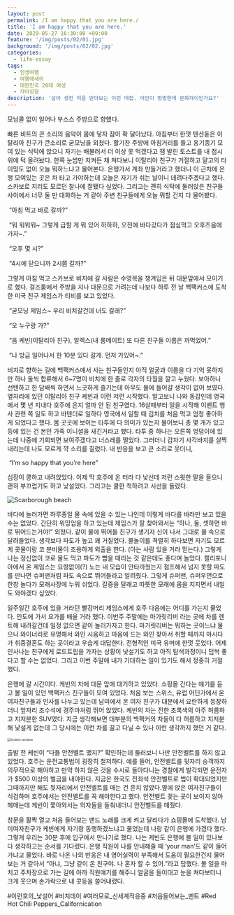 ```yaml
---
layout: post
permalink: /I am happy that you are here./
title: 'I am happy that you are here.'
date: 2020-05-27 16:30:00 +09:00
feature: '/img/posts/02/01.jpg'
background: '/img/posts/02/02.jpg'
categories:
  - life-essay
tags:
  - 인생여행
  - 여행에세이
  - 대한민국 20대 여성
  - 자아성찰
description: '살아 생전 처음 받아보는 이런 대접. 어안이 벙벙한데 문화차이인가요?'
---
```


   모닝콜 없이 일어나 부스스 주방으로 향했다. 

 빠른 비트의 큰 소리의 음악이 몸에 닿자 잠이 확 달아났다. 아침부터 한껏 텐션돋은 이탈리아 친구가 큰소리로 굳모닝을 외쳤다. 활기찬 주방에 아침거리를 들고 옹기종기 모여 있는 식탁에 앉으니 자기는 배불러서 더 이상 못 먹겠다고 잼 발린 토스트를 내 접시 위에 턱 올려놨다. 한쪽 눈썹만 치켜든 채 쳐다보니 이탈리아 친구가 거절하고 말고의 타이밍도 없이 오늘 뭐하느냐고 물어본다. 은행가서 계좌 만들거라고 했더니 이 근처에 은행 모여있는 곳은 차 타고 가야하는데 오늘은 자기가 쉬는 날이니 데려다주겠다고 했다. 스카보로 지리도 모르던 찰나에 잘됐다 싶었다. 그리고는 괜히 식탁에 둘러앉은 친구들 사이에서 너무 둘 만 대화하는 거 같아 주변 친구들에게 오늘 뭐할 건지 다 물어봤다.

​      “아침 먹고 바로 갈까?” 

​      “워 워워워~ 그렇게 급할 게 뭐 있어 하하하, 오전에 바다갔다가 점심먹고 오후즈음에 가자~.”

​      “오후 몇 시?”

​      “4시에 닫으니까 2시쯤 갈까?”

 그렇게 아침 먹고 스카보로 비치에 갈 사람은 수영복을 챙겨입은 뒤 대문앞에서 모이기로 했다. 걸즈룸에서 주방을 지나 대문으로 가려는데 나보다 하루 전 날 백팩커스에 도착한 미국 친구 제임스가 티비를 보고 있었다. 

​      “굳모닝 제임스~ 우리 비치갈건데 너도 갈래?”

​      “오 누구랑 가?”

​      “음 케빈(이탈리아 친구), 알렉스(내 룸메이트) 또 다른 친구들 이름은 까먹었어.”

​      “나 방금 일어나서 한 10분 있다 갈게. 먼저 가있어~.”

 비치로 향하는 길에 백팩커스에서 사는 친구들인지 아직 얼굴과 이름을 다 기억 못하지만 하나 둘씩 합류해서 6~7명이 비치에 한 줄로 각자의 타월을 깔고 누웠다. 보아하니 선탠하고 한 담배씩 하면서 느긋하게 즐기는데 아무도 물에 들어갈 생각이 없어 보였다. 옆자리에 있던 이탈리아 친구 케빈과 이런 저런 시작했다. 알고보니 나와 동갑인데 영국에서 몇 년 지내다 호주에 온지 얼마 안 된 친구였다. 16살때부터 일을 시작해 이벤트 행사 관련 쪽 일도 하고 바텐더로 일하다 영국에서 일할 때 김치를 처음 먹고 엄청 좋아하게 되었다고 했다. 몸 곳곳에 보이는 타투에 다 의미가 있는지 물어보니 총 몇 개가 있고 등에 있는 건 본인 가족 이니셜을 새긴거라고 했다. 타투 중 하나는 오른쪽 엉덩이에 있는데 나중에 기회되면 보여주겠다고 너스레를 떨었다. 그러더니 갑자기 사각바지를 살짝 내리는데 나도 모르게 꺅 소리를 질렀다. 내 반응을 보고 큰 소리로 웃더니, 

​          “I’m so happy that you’re here” 

 심장이 쿵하고 내려앉았다. 이제 막 호주에 온 터라 다 낯선데 저런 스윗한 말을 들으니 괜히 부끄럽기도 하고 낯설었다. 그리고는 쿨한 척하려고 시선을 돌렸다.

![Scarborough beach](C:\Users\Administrator\blog\img\posts\02\02.jpg)

  바다에 놀러가면 하루종일 물 속에 있을 수 있는 나인데 이렇게 바다를 바라만 보고 있을 수는 없었다. 간단히 워밍업을 하고 있는데 제임스가 잘 찾아와서는 “하나, 둘, 셋하면 바로 뛰어드는거야!” 외쳤다. 같이 물에 뛰어들 친구가 생기자 신이 나서 그대로 물 속으로 달려들었다. 생각보다 파도가 높고 꽤 거칠었다. 물놀이를 격렬히 하다보면 자기도 모르게 콧물이랑 코 분비물이 조용하게 외출을 한다. (아는 사람 있을 거라 믿는다.) 그렇게 나는 정신없이 코로 물도 먹고 파도가 뺨을 때리는 것 같은데도 좋다며 놀았다. 캘리포니아에서 온 제임스는 요령없이(?) 노는 내 모습이 안타까웠는지 점프해서 넘지 못할 파도를 만나면 슈퍼맨처럼 파도 속으로 뛰어들라고 알려줬다. 그렇게 슈퍼맨, 슈퍼우먼으로 한창 놀다가 모래사장에 누워 쉬었다. 갈증을 달래고 따뜻한 모래에 몸을 지지면서 내일도 와야겠다 싶었다. 

 일주일간 호주에 있을 거라던 빨강머리 제임스에게 호주 다음에는 어디를 가는지 물었다. 인도에 가서 요가를 배울 거라 했다. 이번주 주말에는 마가릿리버 라는 곳에 차를 렌트해 내려갈건데 일정 없으면 같이 놀러가자고 한다. 마가릿리버는 뭐하는 곳이느냐 물으니 와이너리로 유명해서 와인 시음하고 마음에 드는 와인 찾아서 취할 때까지 마시다가 취중결혼도 하는 곳이라고 우습게 대답한다. 전형적인 미국 유머에 한껏 웃었다. 어제 인사나눈 친구에게 로드트립을 가자는 상황이 낯설기도 하고 아직 탐색과정이니 덥썩 좋다고 할 수는 없었다. 그리고 이번 주말에 내가 기대하는 일이 있기도 해서 정중히 거절했다. 

 

 은행에 갈 시간이다. 케빈의 차에 대문 앞에 대기하고 있었다. 쇼핑몰 간다는 얘기를 듣고 볼 일이 있던 백팩커스 친구들이 모여 있었다. 처음 보는 스위스, 유럽 어딘가에서 온 여자친구들과 인사를 나누고 있는데 남미에서 온 여자 친구가 대문에서 요란하게 등장하더니 앞자리 조수석에 경주마처럼 뛰어 앉았다. 케빈의 차는 진한 초록색의 아주 허름하고 지저분한 SUV였다. 지금 생각해보면 대부분의 백팩커의 차들이 다 허름하고 지저분해 낯설게 없는데 그 당시에는 이런 차를 끌고 다닐 수 있나 이런 생각까지 했던 거 같다.

<img src="C:\Users\Administrator\blog\img\posts\02\03.jpg" alt="broken window" style="zoom:50%;" />

 출발 전 케빈이 “다들 안전벨트 맸지?” 확인하는데 둘러보니 나만 안전벨트를 하지 않고 있었다. 호주는 운전교통법이 굉장히 철저하다. 예를 들어, 안전벨트를 뒷자리 승객까지 의무적으로 해야하고 만약 하지 않은 것을 수시로 돌아다니는 경찰에게 발각되면 운전자가 $500 이상의 벌금을 내야한다. 지금은 한국도 전좌석 안전벨트로 법이 확대되었지만 그때까지만 해도 뒷자리에서 안전벨트를 매는 건 흔치 않았다.옆에 앉은 여자친구들이 식겁하며 호주에서는 안전벨트를 꼭 해야한다고 했다. 안전벨트 꽂는 곳이 보이지 않아 헤매는데 케빈이 쫓아와서는 의자들을 들춰내더니 안전벨트를 매줬다. 

 창문을 활짝 열고 처음 들어보는 밴드 노래를 크게 켜고 달리다가 쇼핑몰에 도착했다. 남미여자친구가 케빈에게 자기랑 동행하겠느냐고 물었는데 나랑 같이 은행에 가겠다 했다. 그렇게 우리는 30분 후에 입구에서 만나기로 했다. 나는 케빈도 은행에 볼 일이 있나보다 생각하고는 순서를 기다렸다. 은행 직원이 나를 안내해줄 때 ‘your man’도 같이 들어가냐고 물었다. 바로 나온 나의 반응은 내 영어실력이 부족해서 도움이 필요한건지 물어보는 거 같아서 “아냐, 그냥 같이 온 친구야. 나 혼자 할 수 있어.”라고 답했다. 볼 일을 마치고 주차장으로 가는 길에 아까 직원얘기를 해주니 얼굴을 들이대고 눈을 쳐다보더니 크게 웃으며 손가락으로 내 콧등을 쓸어내렸다.

\#이런호의_낯설어 #비치데이 #여러모로_신세계적응중 #처음들어보는_멘트 #Red Hot Chili Peppers_Californication